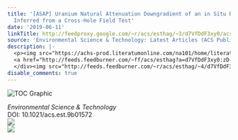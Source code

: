 ```yaml
---
title: '[ASAP] Uranium Natural Attenuation Downgradient of an in Situ Recovery Mine
  Inferred from a Cross-Hole Field Test'
date: '2019-06-11'
linkTitle: http://feedproxy.google.com/~r/acs/esthag/~3/d7VfDdF3xy0/acs.est.9b01572
source: 'Environmental Science & Technology: Latest Articles (ACS Publications)'
description: |-
  <p><img src="https://achs-prod.literatumonline.com/na101/home/literatum/publisher/achs/journals/content/esthag/0/esthag.ahead-of-print/acs.est.9b01572/20190611/images/medium/es-2019-01572p_0005.gif" alt="TOC Graphic"/></p><div><cite>Environmental Science & Technology</cite></div><div>DOI: 10.1021/acs.est.9b01572</div><div class="feedflare">
  <a href="http://feeds.feedburner.com/~ff/acs/esthag?a=d7VfDdF3xy0:zD-S2Ljm3_g:yIl2AUoC8zA"><img src="http://feeds.feedburner.com/~ff/acs/esthag?d=yIl2AUoC8zA" border="0"></img></a>
  </div><img src="http://feeds.feedburner.com/~r/acs/esthag/~4/d7VfDdF3xy0" ...
disable_comments: true
---
```

<p><img src="https://achs-prod.literatumonline.com/na101/home/literatum/publisher/achs/journals/content/esthag/0/esthag.ahead-of-print/acs.est.9b01572/20190611/images/medium/es-2019-01572p_0005.gif" alt="TOC Graphic"/></p><div><cite>Environmental Science & Technology</cite></div><div>DOI: 10.1021/acs.est.9b01572</div><div class="feedflare">
<a href="http://feeds.feedburner.com/~ff/acs/esthag?a=d7VfDdF3xy0:zD-S2Ljm3_g:yIl2AUoC8zA"><img src="http://feeds.feedburner.com/~ff/acs/esthag?d=yIl2AUoC8zA" border="0"></img></a>
</div><img src="http://feeds.feedburner.com/~r/acs/esthag/~4/d7VfDdF3xy0" ...